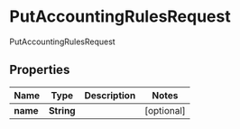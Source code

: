 

# PutAccountingRulesRequest

PutAccountingRulesRequest

## Properties

| Name | Type | Description | Notes |
|------------ | ------------- | ------------- | -------------|
|**name** | **String** |  |  [optional] |



